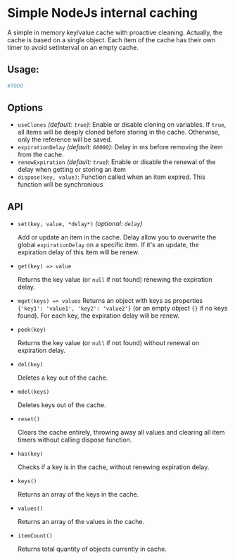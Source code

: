 # Simple NodeJs internal caching
A simple in memory key/value cache with proactive cleaning. Actually, the cache is based on a single object.
Each item of the cache has their own timer to avoid setInterval on an empty cache.

## Usage:
```coffee
#TODO
```

## Options

* `useClones` *(default: `true`)*: Enable or disable cloning on variables. If `true`, all items will be deeply cloned before storing in the cache. Otherwise, only the reference will be saved.
* `expirationDelay` *(default: `60000`)*: Delay in ms before removing the item from the cache.
* `renewExpiration` *(default: `true`)*: Enable or disable the renewal of the delay when getting or storing an item
* `dispose(key, value)`: Function called when an item expired. This function will be synchronious

## API

* `set(key, value, *delay*)` *(optional: `delay`)*
    
    Add or update an item in the cache. 
    Delay allow you to overwrite the global `expirationDelay` on a specific item.
    If it's an update, the expiration delay of this item will be renew.

* `get(key) => value`
    
    Returns the key value (or `null` if not found) renewing the expiration delay.

* `mget(keys) => values`
    Returns an object with keys as properties `{'key1': 'value1', 'key2': 'value2'}`
    (or an empty object `{}` if no keys found). For each key, the expiration delay will be renew.

* `peek(key)`
    
    Returns the key value (or `null` if not found) without renewal on expiration delay.

* `del(key)`

    Deletes a key out of the cache.

* `mdel(keys)`
  
    Deletes keys out of the cache.

* `reset()`

    Clears the cache entirely, throwing away all values and clearing all item timers 
    without calling dispose function.

* `has(key)`

    Checks if a key is in the cache, without renewing expiration delay.

* `keys()`

    Returns an array of the keys in the cache.

* `values()`

    Returns an array of the values in the cache.

* `itemCount()`

    Returns total quantity of objects currently in cache.
